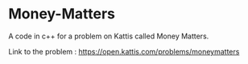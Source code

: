# Money-Matters

A code in c++ for a problem on Kattis called Money Matters. 

Link to the problem : https://open.kattis.com/problems/moneymatters
